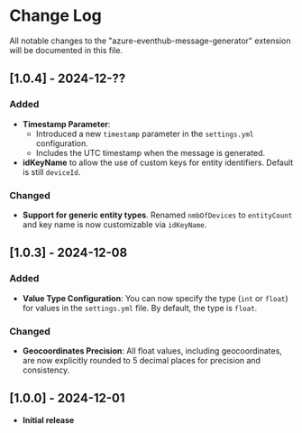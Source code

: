 # Change Log

All notable changes to the "azure-eventhub-message-generator" extension will be documented in this file.

## [1.0.4] - 2024-12-??
### Added
- **Timestamp Parameter**: 
  - Introduced a new `timestamp` parameter in the `settings.yml` configuration. 
  - Includes the UTC timestamp when the message is generated.
- **idKeyName** to allow the use of custom keys for entity identifiers. Default is still `deviceId`.

### Changed
- **Support for generic entity types**. Renamed `nmbOfDevices` to `entityCount` and key name is now customizable via `idKeyName`.


## [1.0.3] - 2024-12-08
### Added
- **Value Type Configuration**: You can now specify the type (`int` or `float`) for values in the `settings.yml` file. By default, the type is `float`.

### Changed
- **Geocoordinates Precision**: All float values, including geocoordinates, are now explicitly rounded to 5 decimal places for precision and consistency.

## [1.0.0] - 2024-12-01

- **Initial release**